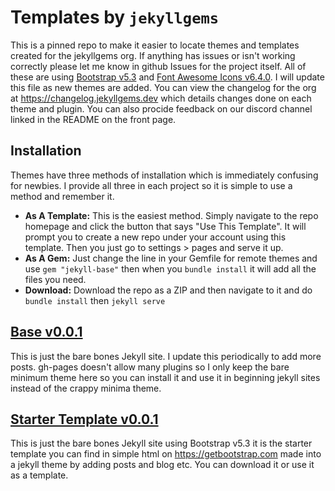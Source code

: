 # Templates by `jekyllgems`

This is a pinned repo to make it easier to locate themes and templates created for the jekyllgems org. If anything has issues or isn't working correctly please let me know in github Issues for the project itself. All of these are using [Bootstrap v5.3](https://getbootstrap.com) and [Font Awesome Icons v6.4.0](https://fontawesome.com). I will update this file as new themes are added. You can view the changelog for the org at https://changelog.jekyllgems.dev which details changes done on each theme and plugin. You can also procide feedback on our discord channel linked in the README on the front page.

## Installation

Themes have three methods of installation which is immediately confusing for newbies. I provide all three in each project so it is simple to use a method and remember it. 

- **As A Template:** This is the easiest method. Simply navigate to the repo homepage and click the button that says "Use This Template". It will prompt you to create a new repo under your account using this template. Then you just go to settings > pages and serve it up.
- **As A Gem:** Just change the line in your Gemfile for remote themes and use `gem "jekyll-base"` then when you `bundle install` it will add all the files you need.
- **Download:** Download the repo as a ZIP and then navigate to it and do `bundle install` then `jekyll serve`

## [Base v0.0.1](https://github.com/jekyllgems/base)

This is just the bare bones Jekyll site. I update this periodically to add more posts. gh-pages doesn't allow many plugins so I only keep the bare minimum theme here so you can install it and use it in beginning jekyll sites instead of the crappy minima theme. 

## [Starter Template v0.0.1](https://github.com/jekyllgems/bs5)

This is just the bare bones Jekyll site using Bootstrap v5.3 it is the starter template you can find in simple html on https://getbootstrap.com made into a jekyll theme by adding posts and blog etc. You can download it or use it as a template.
